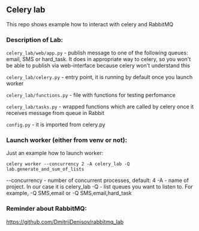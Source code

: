 ## Celery lab
This repo shows example how to interact with celery and RabbitMQ

### Description of Lab:
`celery_lab/web/app.py` - publish message to one of the following queues: email, SMS or hard_task. It does in appropriate way to celery, so you won't be able to publish via web-interface because celery won't understand this

`celery_lab/celery.py` - entry point, it is running by default once you launch worker

`celery_lab/functions.py` - file with functions for testing perfomance

`celery_lab/tasks.py` - wrapped functions which are called by celery once it receives message from queue in Rabbit

`config.py` - it is imported from celery.py

### Launch worker (either from venv or not):
Just an example how to launch worker:

```celery worker --concurrency 2 -A celery_lab -Q lab.generate_and_sum_of_lists```

--concurrency - number of concurrent processes, default: 4
-A - name of project. In our case it is celery_lab
-Q - list queues you want to listen to. For example, -Q SMS,email or -Q SMS,email,hard_task

### Reminder about RabbitMQ:
https://github.com/DmitriiDenisov/rabbitmq_lab
